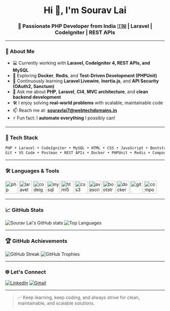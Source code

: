 <h1 align="center">Hi 👋, I'm Sourav Lai</h1>
<h3 align="center">🚀 Passionate PHP Developer from India 🇮🇳 | Laravel | CodeIgniter | REST APIs</h3>

---

### 💼 About Me

- 💻 Currently working with **Laravel, CodeIgniter 4, REST APIs, and MySQL**
- 🧪 Exploring **Docker**, **Redis**, and **Test-Driven Development (PHPUnit)**
- 🧠 Continuously learning **Laravel Livewire**, **Inertia.js**, and **API Security (OAuth2, Sanctum)**
- 💬 Ask me about **PHP**, **Laravel**, **CI4**, **MVC architecture**, and **clean backend development**
- 🛠 I enjoy solving **real-world problems** with scalable, maintainable code
- 📫 Reach me at: **[souravlai7@webtechdomains.in](mailto:souravlai7@webtechdomains.in)**
- ⚡ Fun fact: I **automate everything** I possibly can!

---

### 🧰 Tech Stack

```bash
PHP • Laravel • CodeIgniter • MySQL • HTML • CSS • JavaScript • Bootstrap
Git • VS Code • Postman • REST APIs • Docker • PHPUnit • Redis • Composer
```

---

### 🛠️ Languages & Tools

<p align="left">
  <img src="https://cdn.jsdelivr.net/gh/devicons/devicon/icons/php/php-original.svg" alt="php" width="40" height="40"/>
  <img src="https://upload.wikimedia.org/wikipedia/commons/9/9a/Laravel.svg" alt="laravel" width="40" height="40"/>
  <img src="https://cdn.jsdelivr.net/gh/devicons/devicon/icons/codeigniter/codeigniter-plain.svg" alt="codeigniter" width="40" height="40"/>
  <img src="https://cdn.jsdelivr.net/gh/devicons/devicon/icons/mysql/mysql-original.svg" alt="mysql" width="40" height="40"/>
  <img src="https://cdn.jsdelivr.net/gh/devicons/devicon/icons/html5/html5-original.svg" alt="html5" width="40" height="40"/>
  <img src="https://cdn.jsdelivr.net/gh/devicons/devicon/icons/css3/css3-original.svg" alt="css3" width="40" height="40"/>
  <img src="https://cdn.jsdelivr.net/gh/devicons/devicon/icons/javascript/javascript-original.svg" alt="javascript" width="40" height="40"/>
  <img src="https://cdn.jsdelivr.net/gh/devicons/devicon/icons/bootstrap/bootstrap-plain.svg" alt="bootstrap" width="40" height="40"/>
  <img src="https://cdn.jsdelivr.net/gh/devicons/devicon/icons/docker/docker-original.svg" alt="docker" width="40" height="40"/>
  <img src="https://cdn.jsdelivr.net/gh/devicons/devicon/icons/git/git-original.svg" alt="git" width="40" height="40"/>
  <img src="https://cdn.jsdelivr.net/gh/devicons/devicon/icons/composer/composer-original.svg" alt="composer" width="40" height="40"/>
</p>

---

### 📈 GitHub Stats

![Sourav Lai's GitHub stats](https://github-readme-stats.vercel.app/api?username=Souravlai7-WTD&show_icons=true&theme=dracula&count_private=true)
![Top Languages](https://github-readme-stats.vercel.app/api/top-langs/?username=Souravlai7-WTD&layout=compact&theme=dracula&count_private=true)

---

### 🏆 GitHub Achievements

![GitHub Streak](https://github-readme-streak-stats.herokuapp.com/?user=Souravlai7-WTD&theme=dracula)
![GitHub Trophies](https://github-profile-trophy.vercel.app/?username=Souravlai7-WTD&theme=onedark&column=6&margin-w=5)

---

### 🌐 Let's Connect

[![LinkedIn](https://img.shields.io/badge/LinkedIn-blue?style=for-the-badge&logo=linkedin&logoColor=white)](https://linkedin.com/in/sourav-lai-963b40216)
[![Gmail](https://img.shields.io/badge/Gmail-D14836?style=for-the-badge&logo=gmail&logoColor=white)](mailto:souravlai7@webtechdomains.in)

---

> ✅ Keep learning, keep coding, and always strive for clean, maintainable, and scalable solutions.

